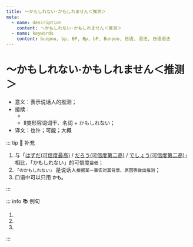 ```yaml
---
title: ～かもしれない·かもしれません＜推测＞
meta:
  - name: description
    content: ～かもしれない·かもしれません＜推测＞
  - name: keywords
    content: bunpou, bp, BP, Bp, bP, Bunpou, 日语, 语法, 日语语法
---
```

  
# ～かもしれない·かもしれません＜推测＞
  
- 意义：表示说话人的推测；
- 接续：
  - <grammer-content sentence='**简体句子** + かもしれない；' />
  - Ⅱ类形容词词干、名词 + かもしれない；
- 译文：也许；可能；大概

::: tip :bookmark: 补充

1. 与「[はずだ(可信度最高)](../course13/2-02-06.md) / [だろう(可信度第二高)](../course11/1-12-05.md) / [でしょう(可信度第二高)](../course6/1-7-10.md)」相比，「かもしれない」的可信度`最低`；
2. `「のかもしれない」` 是说话人`根据某一事实对其背景、原因等做出推测`；
3. 口语中可以只用 **`かも`**。
  
:::
  
::: info :books: 例句
  
1. <grammer-content sentence='どこかで[事故/じこ]にあったの**かもしれませんね**。' trans='可能是哪儿发生事故了吧。' />
2. <grammer-content sentence='お[正月/しょうがつ]には、[家族/かぞく]と[海外/かいがい][旅行/りょこう]に[行く/いく]**かもしれません**。' trans='正月的时候，我可能会和家人出国旅行。' />
3. <grammer-content sentence='[来週/らいしゅう]の[聴解/ちょうかい]の[試験/しけん]は[難しい/むずかしい]**かもしれません**。' trans='下周的听力考试可能会很难。' />
  
:::
